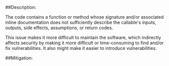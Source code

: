 ##Description:

The code contains a function or method whose signature and/or associated inline documentation does not sufficiently describe the callable's inputs, outputs, side effects, assumptions, or return codes.

This issue makes it more difficult to maintain the software, which indirectly affects security by making it more difficult or time-consuming to find and/or fix vulnerabilities. It also might make it easier to introduce vulnerabilities.

##Mitigation:
